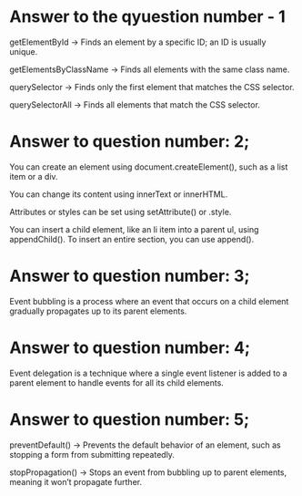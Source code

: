 # Answer to the qyuestion number - 1
getElementById → Finds an element by a specific ID; an ID is usually unique.

getElementsByClassName → Finds all elements with the same class name.

querySelector → Finds only the first element that matches the CSS selector.

querySelectorAll → Finds all elements that match the CSS selector.

# Answer to question number: 2;

You can create an element using document.createElement(), such as a list item or a div.

You can change its content using innerText or innerHTML.

Attributes or styles can be set using setAttribute() or .style.

You can insert a child element, like an li item into a parent ul, using appendChild(). To insert an entire section, you can use append().

# Answer to question number: 3;

Event bubbling is a process where an event that occurs on a child element gradually propagates up to its parent elements.

# Answer to question number: 4;

Event delegation is a technique where a single event listener is added to a parent element to handle events for all its child elements.

# Answer to question number: 5;

preventDefault() → Prevents the default behavior of an element, such as stopping a form from submitting repeatedly.

stopPropagation() → Stops an event from bubbling up to parent elements, meaning it won’t propagate further.

